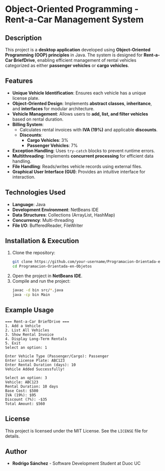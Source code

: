 # Object-Oriented Programming - Rent-a-Car Management System

## Description
This project is a **desktop application** developed using **Object-Oriented Programming (OOP) principles** in Java. The system is designed for **Rent-a-Car BriefDrive**, enabling efficient management of rental vehicles categorized as either **passenger vehicles** or **cargo vehicles**.

## Features
- **Unique Vehicle Identification**: Ensures each vehicle has a unique license plate.
- **Object-Oriented Design**: Implements **abstract classes**, **inheritance**, and **interfaces** for modular architecture.
- **Vehicle Management**: Allows users to **add, list, and filter vehicles** based on rental duration.
- **Billing System**:
  - Calculates rental invoices with **IVA (19%)** and applicable **discounts**.
  - **Discounts**:
    - **Cargo Vehicles**: 3%
    - **Passenger Vehicles**: 7%
- **Exception Handling**: Uses `try-catch` blocks to prevent runtime errors.
- **Multithreading**: Implements **concurrent processing** for efficient data handling.
- **File Handling**: Reads/writes vehicle records using external files.
- **Graphical User Interface (GUI)**: Provides an intuitive interface for interaction.

## Technologies Used
- **Language**: Java
- **Development Environment**: NetBeans IDE
- **Data Structures**: Collections (ArrayList, HashMap)
- **Concurrency**: Multi-threading
- **File I/O**: BufferedReader, FileWriter

## Installation & Execution
1. Clone the repository:
   ```bash
   git clone https://github.com/your-username/Programacion-Orientada-en-Objetos.git
   cd Programacion-Orientada-en-Objetos
   ```
2. Open the project in **NetBeans IDE**.
3. Compile and run the project:
   ```bash
   javac -d bin src/*.java
   java -cp bin Main
   ```

## Example Usage
```
=== Rent-a-Car BriefDrive ===
1. Add a Vehicle
2. List All Vehicles
3. Show Rental Invoice
4. Display Long-Term Rentals
5. Exit
Select an option: 1

Enter Vehicle Type (Passenger/Cargo): Passenger
Enter License Plate: ABC123
Enter Rental Duration (days): 10
Vehicle Added Successfully!

Select an option: 3
Vehicle: ABC123
Rental Duration: 10 days
Base Cost: $500
IVA (19%): $95
Discount (7%): -$35
Total Amount: $560
```

## License
This project is licensed under the MIT License. See the `LICENSE` file for details.

## Author
- **Rodrigo Sánchez** - Software Development Student at Duoc UC
